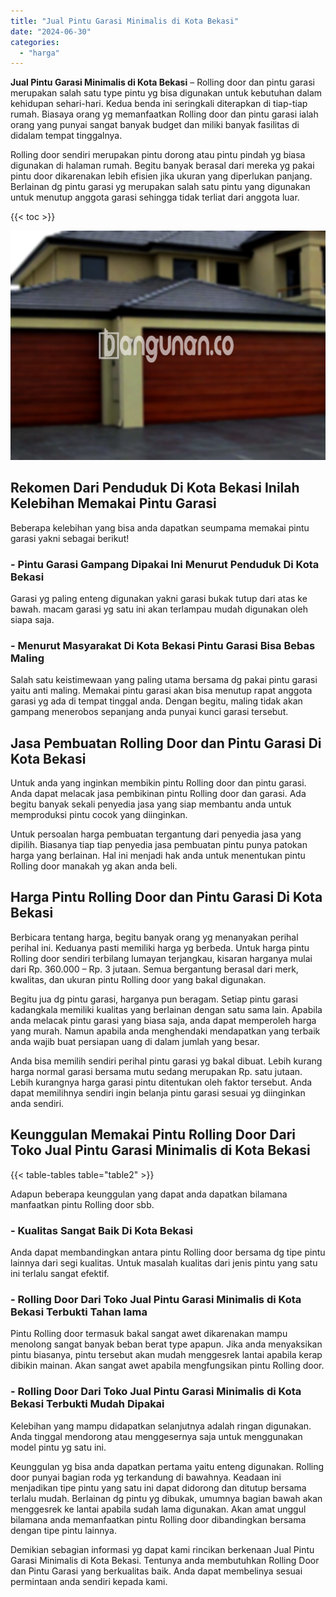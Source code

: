 ```yaml
---
title: "Jual Pintu Garasi Minimalis di Kota Bekasi"
date: "2024-06-30"
categories: 
  - "harga"
---
```


**Jual Pintu Garasi Minimalis di Kota Bekasi** – Rolling door dan pintu garasi merupakan salah satu type pintu yg bisa digunakan untuk kebutuhan dalam kehidupan sehari-hari. Kedua benda ini seringkali diterapkan di tiap-tiap rumah. Biasaya orang yg memanfaatkan Rolling door dan pintu garasi ialah orang yang punyai sangat banyak budget dan miliki banyak fasilitas di didalam tempat tinggalnya.

Rolling door sendiri merupakan pintu dorong atau pintu pindah yg biasa digunakan di halaman rumah. Begitu banyak berasal dari mereka yg pakai pintu door dikarenakan lebih efisien jika ukuran yang diperlukan panjang. Berlainan dg pintu garasi yg merupakan salah satu pintu yang digunakan untuk menutup anggota garasi sehingga tidak terliat dari anggota luar.

{{< toc >}}

![Jual Pintu Garasi Minimalis di Kota Bekasi](/images/pintu-garasi-34.png)

## Rekomen Dari Penduduk Di Kota Bekasi Inilah Kelebihan Memakai Pintu Garasi

Beberapa kelebihan yang bisa anda dapatkan seumpama memakai pintu garasi yakni sebagai berikut!

### \- Pintu Garasi Gampang Dipakai Ini Menurut Penduduk Di Kota Bekasi

Garasi yg paling enteng digunakan yakni garasi bukak tutup dari atas ke bawah. macam garasi yg satu ini akan terlampau mudah digunakan oleh siapa saja.

### \- Menurut Masyarakat Di Kota Bekasi Pintu Garasi Bisa Bebas Maling

Salah satu keistimewaan yang paling utama bersama dg pakai pintu garasi yaitu anti maling. Memakai pintu garasi akan bisa menutup rapat anggota garasi yg ada di tempat tinggal anda. Dengan begitu, maling tidak akan gampang menerobos sepanjang anda punyai kunci garasi tersebut.

## Jasa Pembuatan Rolling Door dan Pintu Garasi Di Kota Bekasi

Untuk anda yang inginkan membikin pintu Rolling door dan pintu garasi. Anda dapat melacak jasa pembikinan pintu Rolling door dan garasi. Ada begitu banyak sekali penyedia jasa yang siap membantu anda untuk memproduksi pintu cocok yang diinginkan.

Untuk persoalan harga pembuatan tergantung dari penyedia jasa yang dipilih. Biasanya tiap tiap penyedia jasa pembuatan pintu punya patokan harga yang berlainan. Hal ini menjadi hak anda untuk menentukan pintu Rolling door manakah yg akan anda beli.

## Harga Pintu Rolling Door dan Pintu Garasi Di Kota Bekasi

Berbicara tentang harga, begitu banyak orang yg menanyakan perihal perihal ini. Keduanya pasti memiliki harga yg berbeda. Untuk harga pintu Rolling door sendiri terbilang lumayan terjangkau, kisaran harganya mulai dari Rp. 360.000 – Rp. 3 jutaan. Semua bergantung berasal dari merk, kwalitas, dan ukuran pintu Rolling door yang bakal digunakan.

Begitu jua dg pintu garasi, harganya pun beragam. Setiap pintu garasi kadangkala memiliki kualitas yang berlainan dengan satu sama lain. Apabila anda melacak pintu garasi yang biasa saja, anda dapat memperoleh harga yang murah. Namun apabila anda menghendaki mendapatkan yang terbaik anda wajib buat persiapan uang di dalam jumlah yang besar.

Anda bisa memilih sendiri perihal pintu garasi yg bakal dibuat. Lebih kurang harga normal garasi bersama mutu sedang merupakan Rp. satu jutaan. Lebih kurangnya harga garasi pintu ditentukan oleh faktor tersebut. Anda dapat memilihnya sendiri ingin belanja pintu garasi sesuai yg diinginkan anda sendiri.

## Keunggulan Memakai Pintu Rolling Door Dari Toko Jual Pintu Garasi Minimalis di Kota Bekasi

{{< table-tables table="table2" >}}

Adapun beberapa keunggulan yang dapat anda dapatkan bilamana manfaatkan pintu Rolling door sbb.

### \- Kualitas Sangat Baik Di Kota Bekasi

Anda dapat membandingkan antara pintu Rolling door bersama dg tipe pintu lainnya dari segi kualitas. Untuk masalah kualitas dari jenis pintu yang satu ini terlalu sangat efektif.

### \- Rolling Door Dari Toko Jual Pintu Garasi Minimalis di Kota Bekasi Terbukti Tahan lama

Pintu Rolling door termasuk bakal sangat awet dikarenakan mampu menolong sangat banyak beban berat type apapun. Jika anda menyaksikan pintu biasanya, pintu tersebut akan mudah menggesrek lantai apabila kerap dibikin mainan. Akan sangat awet apabila mengfungsikan pintu Rolling door.

### \- Rolling Door Dari Toko Jual Pintu Garasi Minimalis di Kota Bekasi Terbukti Mudah Dipakai

Kelebihan yang mampu didapatkan selanjutnya adalah ringan digunakan. Anda tinggal mendorong atau menggesernya saja untuk menggunakan model pintu yg satu ini.

Keunggulan yg bisa anda dapatkan pertama yaitu enteng digunakan. Rolling door punyai bagian roda yg terkandung di bawahnya. Keadaan ini menjadikan tipe pintu yang satu ini dapat didorong dan ditutup bersama terlalu mudah. Berlainan dg pintu yg dibukak, umumnya bagian bawah akan menggesrek ke lantai apabila sudah lama digunakan. Akan amat unggul bilamana anda memanfaatkan pintu Rolling door dibandingkan bersama dengan tipe pintu lainnya.

Demikian sebagian informasi yg dapat kami rincikan berkenaan Jual Pintu Garasi Minimalis di Kota Bekasi. Tentunya anda membutuhkan Rolling Door dan Pintu Garasi yang berkualitas baik. Anda dapat membelinya sesuai permintaan anda sendiri kepada kami.
